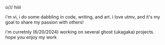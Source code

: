 o/// hiiii

i'm vi, i do some dabbling in code, writing, and art. i love utmv, and it's my goal to share my passion with others!

i'm curretnly (6/20/2024) working on several ghost (ukagaka) projects. hope you enjoy my work 
